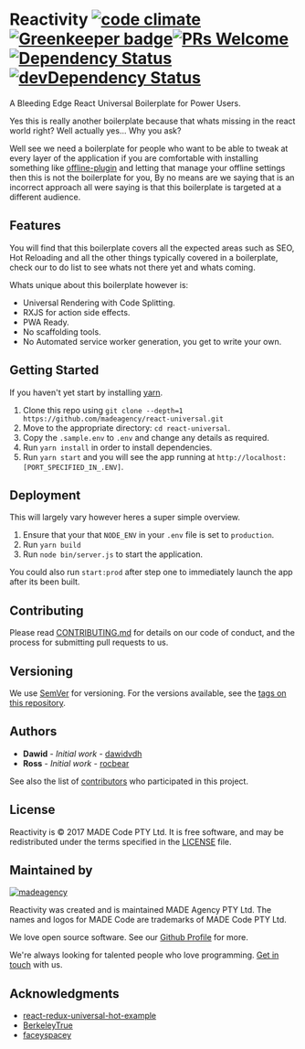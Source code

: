# Reactivity [![code climate](https://codeclimate.com/github/madeagency/reactivity/badges/gpa.svg)](https://codeclimate.com/github/madeagency/reactivity) [![Greenkeeper badge](https://badges.greenkeeper.io/redux-observable/redux-observable.svg)](https://greenkeeper.io/)[![PRs Welcome](https://img.shields.io/badge/PRs-welcome-brightgreen.svg)](CONTRIBUTING.md#pull-requests) [![Dependency Status](https://david-dm.org/madeagency/reactivity.svg)](https://david-dm.org/madeagency/reactivity) [![devDependency Status](https://david-dm.org/madeagency/reactivity/dev-status.svg)](https://david-dm.org/madeagency/reactivity#info=devDependencies)

A Bleeding Edge React Universal Boilerplate for Power Users.

Yes this is really another boilerplate because that whats missing in the react world right? Well actually yes... Why you ask? 

Well see we need a boilerplate for people who want to be able to tweak at every layer of the application if you are comfortable with installing something like [offline-plugin](https://github.com/NekR/offline-plugin) and letting that manage your offline settings then this is not the boilerplate for you, By no means are we saying that is an incorrect approach all were saying is that this boilerplate is targeted at a different audience.

## Features

You will find that this boilerplate covers all the expected areas such as SEO, Hot Reloading and all the other things typically covered in a boilerplate, check our to do list to see whats not there yet and whats coming. 

Whats unique about this boilerplate however is:

- Universal Rendering with Code Splitting.
- RXJS for action side effects.
- PWA Ready.
- No scaffolding tools.
- No Automated service worker generation, you get to write your own.

## Getting Started

If you haven't yet start by installing [yarn](https://yarnpkg.com/en/).

1. Clone this repo using `git clone --depth=1 https://github.com/madeagency/react-universal.git`
2. Move to the appropriate directory: `cd react-universal`.
3. Copy the `.sample.env` to `.env` and change any details as required.
3. Run `yarn install` in order to install dependencies.
4. Run `yarn start` and you will see the app running at `http://localhost:[PORT_SPECIFIED_IN_.ENV]`.

## Deployment

This will largely vary however heres a super simple overview.

1. Ensure that your that `NODE_ENV` in your `.env` file is set to `production`.
2. Run `yarn build`
3. Run `node bin/server.js` to start the application.

You could also run `start:prod` after step one to immediately launch the app after its been built.

## Contributing

Please read [CONTRIBUTING.md](CONTRIBUTING.md) for details on our code of conduct, and the process for submitting pull requests to us.

## Versioning

We use [SemVer](http://semver.org/) for versioning. For the versions available, see the [tags on this repository](https://github.com/madeagency/react-universal/tags). 

## Authors

* **Dawid** - *Initial work* - [dawidvdh](https://github.com/dawidvdh)
* **Ross** - *Initial work* - [rocbear](https://github.com/rocbear)

See also the list of [contributors](https://github.com/madeagency/react-universal/graphs/contributors) who participated in this project.

License
-------

Reactivity is © 2017 MADE Code PTY Ltd.
It is free software, and may be redistributed under the terms specified in the [LICENSE] file.

[LICENSE]: LICENSE

Maintained by
----------------

[![madeagency](https://www.made.co.za/logo.png)](https://www.made.co.za?utm_source=github)

Reactivity was created and is maintained MADE Agency PTY Ltd.
The names and logos for MADE Code are trademarks of MADE Code PTY Ltd.

We love open source software. See our [Github Profile](https://github.com/madeagency) for more.

We're always looking for talented people who love programming. [Get in touch] with us.

[Get in touch]: https://www.madecode.co.za?utm_source=github

## Acknowledgments

* [react-redux-universal-hot-example](https://github.com/erikras/react-redux-universal-hot-example)
* [BerkeleyTrue](https://github.com/BerkeleyTrue)
* [faceyspacey](https://github.com/faceyspacey)
